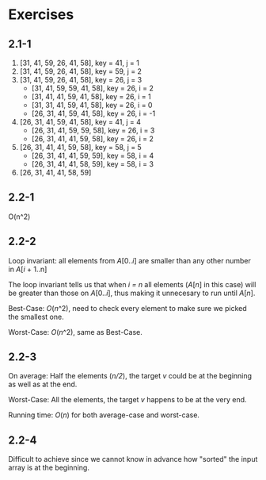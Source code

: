 # Exercises

## 2.1-1

1. [31, 41, 59, 26, 41, 58], key = 41, j = 1
2. [31, 41, 59, 26, 41, 58], key = 59, j = 2
3. [31, 41, 59, 26, 41, 58], key = 26, j = 3
    - [31, 41, 59, 59, 41, 58], key = 26, i = 2
    - [31, 41, 41, 59, 41, 58], key = 26, i = 1
    - [31, 31, 41, 59, 41, 58], key = 26, i = 0
    - [26, 31, 41, 59, 41, 58], key = 26, i = -1
4. [26, 31, 41, 59, 41, 58], key = 41, j = 4
    - [26, 31, 41, 59, 59, 58], key = 26, i = 3
    - [26, 31, 41, 41, 59, 58], key = 26, i = 2
5. [26, 31, 41, 41, 59, 58], key = 58, j = 5
    - [26, 31, 41, 41, 59, 59], key = 58, i = 4
    - [26, 31, 41, 41, 58, 59], key = 58, i = 3
6. [26, 31, 41, 41, 58, 59]

## 2.2-1

O(n^2)

## 2.2-2

Loop invariant: all elements from *A*[0..*i*] are smaller than any other number in *A*[*i* + 1..n]

The loop invariant tells us that when *i = n* all elements (*A*[*n*] in this case) will be greater than those on *A*[0..*i*], thus making it unnecesary to run until *A*[*n*].

Best-Case: *O*(*n*^2), need to check every element to make sure we picked the smallest one.

Worst-Case: *O*(*n*^2), same as Best-Case.

## 2.2-3

On average: Half the elements (*n/2*), the target *v* could be at the beginning as well as at the end.

Worst-Case: All the elements, the target *v* happens to be at the very end.

Running time: *O*(*n*) for both average-case and worst-case.


## 2.2-4

Difficult to achieve since we cannot know in advance how "sorted" the input array is at the beginning.

